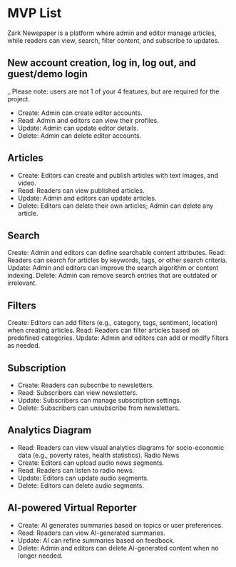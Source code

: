 # MVP List
Zark Newspaper is a platform where admin and editor manage articles, while readers can view, search, filter content, and subscribe to updates.

## New account creation, log in, log out, and guest/demo login
_ Please note: users are not 1 of your 4 features, but are required for the project.
* Create: Admin can create editor accounts.
* Read: Admin and editors can view their profiles.
* Update: Admin can update editor details.
* Delete: Admin can delete editor accounts.

## Articles
* Create: Editors can create and publish articles with text images, and video.
* Read: Readers can view published articles.
* Update: Admin and editors can update articles.
* Delete: Editors can delete their own articles; Admin can delete any article.

## Search
Create: Admin and editors can define searchable content attributes.
Read: Readers can search for articles by keywords, tags, or other search criteria.
Update: Admin and editors can improve the search algorithm or content indexing.
Delete: Admin can remove search entries that are outdated or irrelevant.

## Filters
Create: Editors can add filters (e.g., category, tags, sentiment, location) when creating articles.
Read: Readers can filter articles based on predefined categories.
Update: Admin and editors can add or modify filters as needed.

## Subscription
* Create: Readers can subscribe to newsletters.
* Read: Subscribers can view newsletters.
* Update: Subscribers can manage subscription settings.
* Delete: Subscribers can unsubscribe from newsletters.

## Analytics Diagram
* Read: Readers can view visual analytics diagrams for socio-economic data (e.g., poverty rates, health statistics).
Radio News
* Create: Editors can upload audio news segments.
* Read: Readers can listen to radio news.
* Update: Editors can update audio segments.
* Delete: Editors can delete audio segments.

## AI-powered Virtual Reporter
* Create: AI generates summaries based on topics or user preferences.
* Read: Readers can view AI-generated summaries.
* Update: AI can refine summaries based on feedback.
* Delete: Admin and editors can delete AI-generated content when no longer needed.